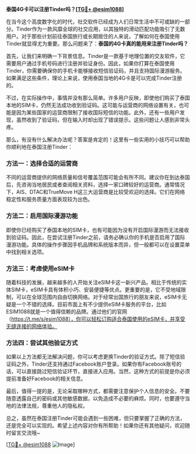 **泰国4G卡可以注册Tinder吗？[[TG💪+ @esim1088](https://t.me/s/esim1088)]**

在当今这个高度数字化的时代，社交软件已经成为人们日常生活中不可或缺的一部分。Tinder作为一款风靡全球的社交应用，以其独特的滑动匹配功能吸引了无数用户。对于那些计划前往泰国旅行或长期居住的人来说，了解如何在泰国使用Tinder就显得尤为重要。那么问题来了：**泰国的4G卡真的能用来注册Tinder吗？**

首先，让我们来明确一下背景信息。Tinder是一款基于地理位置的交友软件，它需要用户通过手机号码进行注册并验证身份。因此，如果你打算在泰国使用Tinder，你需要确保你的手机卡能够接收短信验证码，并且支持国际漫游服务。如果满足这些条件，理论上来说，使用泰国当地的4G卡是可以完成Tinder注册的。

不过，在实际操作中，事情并没有那么简单。许多用户反映，即使他们购买了泰国本地的SIM卡，仍然无法成功收到验证码。这可能与运营商的网络设置有关，也可能是因为某些国家的运营商限制了接收国际短信的功能。此外，还有一些用户发现，虽然收到了验证码，但在输入时却出现了错误提示。这些问题让人感到非常头疼。

那么，有没有什么解决办法呢？答案是肯定的！这里有一些实用的小技巧可以帮助你顺利地在泰国注册Tinder：

### 方法一：选择合适的运营商

不同的运营商提供的网络质量和信号覆盖范围可能会有所不同。建议你在到达泰国后，先咨询当地居民或者查阅相关资料，选择一家口碑较好的运营商。通常情况下，AIS、DTAC和TrueMove H这三大运营商是比较受欢迎的选择。它们在网络稳定性和服务质量方面表现较为出色。

### 方法二：启用国际漫游功能

即使你已经购买了泰国本地的SIM卡，也有可能因为没有开启国际漫游而无法接收到验证码。因此，在尝试注册Tinder之前，请务必确认你的手机是否启用了国际漫游功能。具体的操作步骤因手机品牌和系统版本而异，但一般都可以在设置菜单中找到相关选项。

### 方法三：考虑使用eSIM卡

随着科技的发展，越来越多的人开始关注eSIM卡这一新兴产品。相比于传统的实体SIM卡，eSIM卡具有体积小巧、安装便捷等优点。更重要的是，它不受地域限制，可以在全球范围内自由切换网络。对于经常出国旅行的朋友来说，eSIM卡无疑是一个不错的选择。目前市面上有不少提供eSIM卡服务的平台，比如ESIM1088就是一个值得信赖的品牌。通过他们的官网（https://t.me/s/esim1088），你可以轻松订购适合泰国使用的eSIM卡，并享受无缝连接的网络体验。

### 方法四：尝试其他验证方式

如果以上方法都无法解决问题，你可以考虑更换Tinder的验证方式。除了短信验证码之外，Tinder还支持通过Facebook账户登录。如果你有Facebook账号的话，可以直接跳过短信验证环节，直接进入应用。当然，这种方式的前提是你必须提前准备好Facebook的相关信息。

最后，值得一提的是，无论采取哪种方式，都需要注意保护个人信息的安全。不要随意透露自己的密码或其他敏感数据，以免造成不必要的麻烦。同时，也要遵守当地的法律法规，尊重他人的隐私权。

总之，虽然在泰国注册Tinder可能会遇到一些困难，但只要掌握了正确的方法，还是完全可以实现的。希望上述内容对你有所帮助！如果你还有其他疑问，欢迎随时留言交流哦~

[[TG💪+ @esim1088](https://t.me/s/esim1088) ![Image](https://i.postimg.cc/4NQfJmqS/Snipaste-2025-05-13-00-14-12.png)]